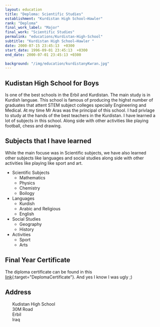 ```yaml
---
layout: education
title: "Deploma: Scientific Studies"
establishment: "Kurdistan High School–Hawler"
rank: "Deploma"
final_work_label: "Major"
final_work: "Scientific Studies"
permalink: "educations/Kurdistan-High-School"
subtitle: "Kurdistan High School–Hawler "
date: 2000-07-15 23:45:13  +0300
start_date: 1996-09-01 23:45:13  +0300
end_date: 2000-07-01 23:45:13 +0300

background: "/img/education/kurdistanyKwran.jpg"
---
```


## Kudistan High School for Boys

Is one of the best schools in the Erbil and Kurdistan. The main study is in Kurdish languae. This school is famous of producing the highst number of graduates that attent STEM subject colleges specially Engineering and Medical. At my time Mr Aras was the principal of this school. I had privlage to study at the hands of the best teachers in the Kurdistan. I have learned a lot of subjects in this school. Along side with other activities like playing football, chess and drawing.

## Subjects that I have learned

While the main focuse was in Scientific subjects, we have also learned other subjects like languages and social studies along side with other activities like playing like sport and art.

- Scientific Subjects
  - Mathematics
  - Physics
  - Chemistry
  - Boilogy
- Languages
  - Kurdish
  - Arabic and Religious
  - English
- Social Studies
  - Geography
  - History
- Activities
  - Sport
  - Arts

## Final Year Certificate

The diploma certificate can be found in this [link](/img/education/DeplomaCertificate.jpg){:target="DeplomaCertificate"}. And yes I know I was ugly ;)

## Address

  <div class="address">
    <a style="text-decoration:none;" target="maplocation" href="https://goo.gl/maps/6nD4btWHLo4dnZhE6">
    <ul>
      <li style="list-style: none;">
          <i class="fas fa-map-marker"></i>
          <span class="address-lable">Kudistan&nbsp;High&nbsp;School</span>
      </li>
      <li style="list-style: none;">
          <i class="fas fa-road"></i>
          <span class="address-lable">30M Road</span>
      </li>
      <li style="list-style: none;">
          <i class="fas fa-city"></i>
          <span class="address-lable">Erbil</span>
      </li>
      <li style="list-style: none;">
          <i class="fas fa-map"></i>
          <span class="address-lable">Iraq</span>
      </li>
    </ul>
  </a>
</div>
